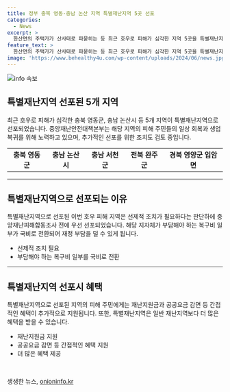 ```yaml
---
title: 정부 충북 영동·충남 논산 지역 특별재난지역 5곳 선포
categories:
  - News
excerpt: >
  한산면의 주택가가 산사태로 파묻히는 등 최근 호우로 피해가 심각한 지역 5곳을 특별재난지역으로 선포하였다. 선포된 지역은 재난지원금 및 공공요금 감면 등 혜택을 받을 수 있으며, 추가 선포 여부는 합동조사 후 결정될 예정이다. 중앙재난안전대책본부는 이에 대한 추가 조치를 윤대통령에게 건의할 예정이다. 지역 주민들의 빠른 회복과 대비를 위해 관련 기관들은 노력해야 할 것으로 전망된다.
feature_text: >
  한산면의 주택가가 산사태로 파묻히는 등 최근 호우로 피해가 심각한 지역 5곳을 특별재난지역으로 선포하였다. 선포된 지역은 재난지원금 및 공공요금 감면 등 혜택을 받을 수 있으며, 추가 선포 여부는 합동조사 후 결정될 예정이다. 중앙재난안전대책본부는 이에 대한 추가 조치를 윤대통령에게 건의할 예정이다. 지역 주민들의 빠른 회복과 대비를 위해 관련 기관들은 노력해야 할 것으로 전망된다.
image: 'https://www.behealthy4u.com/wp-content/uploads/2024/06/news.jpg'
---
```


<p><img src="https://www.behealthy4u.com/wp-content/uploads/2024/06/news.jpg" alt="info 속보" /></p>

<h2 data-ke-size="size26">특별재난지역 선포된 5개 지역</h2>

<p data-ke-size="size16">최근 호우로 피해가 심각한 충북 영동군, 충남 논산시 등 5개 지역이 특별재난지역으로 선포되었습니다. 중앙재난안전대책본부는 해당 지역의 피해 주민들의 일상 회복과 생업 복귀를 위해 노력하고 있으며, 추가적인 선포를 위한 조치도 검토 중입니다.</p>

<table>
  <tbody>
    <tr>
      <td style="text-align: center; height: 17px;"><b>충북 영동군</b></td>
      <td style="text-align: center; height: 17px;"><b>충남 논산시</b></td>
      <td style="text-align: center; height: 17px;"><b>충남 서천군</b></td>
      <td style="text-align: center; height: 17px;"><b>전북 완주군</b></td>
      <td style="text-align: center; height: 17px;"><b>경북 영양군 입암면</b></td>
    </tr>
  </tbody>
</table>

<hr>

<h2 data-ke-size="size26">특별재난지역으로 선포되는 이유</h2>

<p data-ke-size="size16">특별재난지역으로 선포된 이번 호우 피해 지역은 선제적 조치가 필요하다는 판단하에 중앙재난피해합동조사 전에 우선 선포되었습니다. 해당 지자체가 부담해야 하는 복구비 일부가 국비로 전환되어 재정 부담을 덜 수 있게 됩니다.</p>

<ul>
  <li>선제적 조치 필요</li>
  <li>부담해야 하는 복구비 일부를 국비로 전환</li>
</ul>

<hr>

<h2 data-ke-size="size26">특별재난지역 선포시 혜택</h2>

<p data-ke-size="size16">특별재난지역으로 선포된 지역의 피해 주민에게는 재난지원금과 공공요금 감면 등 간접적인 혜택이 추가적으로 지원됩니다. 또한, 특별재난지역은 일반 재난지역보다 더 많은 혜택을 받을 수 있습니다.</p>

<ul>
  <li>재난지원금 지원</li>
  <li>공공요금 감면 등 간접적인 혜택 지원</li>
  <li>더 많은 혜택 제공</li>
</ul>

<p data-ke-size="size16">&nbsp;</p>
생생한 뉴스, <a href="https://onioninfo.kr" rel="dofollow">onioninfo.kr</a>


